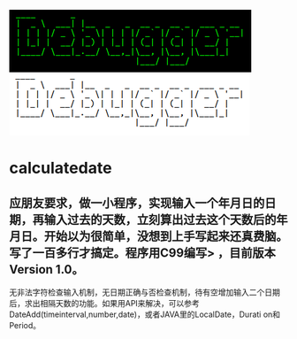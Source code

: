 ![image](https://github.com/debugger2008/learngit/blob/master/Debugger_color.png)
![image](https://github.com/debugger2008/learngit/blob/master/Debugger.png)
# calculatedate
## 应朋友要求，做一小程序，实现输入一个年月日的日期，再输入过去的天数，立刻算出过去这个天数后的年月日。开始以为很简单，没想到上手写起来还真费脑。写了一百多行才搞定。程序用C99编写>    ，目前版本Version 1.0。
无非法字符检查输入机制，无日期正确与否检查机制，待有空增加输入二个日期后，求出相隔天数的功能。如果用API来解决，可以参考DateAdd(timeinterval,number,date)，或者JAVA里的LocalDate，Durati    on和Period。
